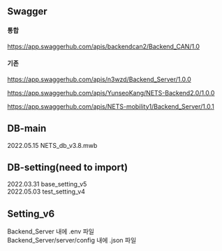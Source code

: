 ## Swagger
#### 통합
https://app.swaggerhub.com/apis/backendcan2/Backend_CAN/1.0

#### 기존
https://app.swaggerhub.com/apis/n3wzd/Backend_Server/1.0.0

https://app.swaggerhub.com/apis/YunseoKang/NETS-Backend2.0/1.0.0

https://app.swaggerhub.com/apis/NETS-mobility1/Backend_Server/1.0.1

## DB-main
2022.05.15 NETS_db_v3.8.mwb

## DB-setting(need to import)
2022.03.31 base_setting_v5  
2022.05.03 test_setting_v4

## Setting_v6
Backend_Server 내에 .env 파일  
Backend_Server/server/config 내에 .json 파일
